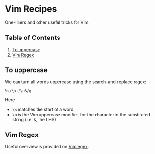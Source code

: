 # Vim Recipes
One-liners and other useful tricks for Vim.

<!--BEGIN TOC-->
## Table of Contents
1. [To uppercase](#0-To-uppercase)
2. [Vim Regex](#1-Vim-Regex)

<!--END TOC-->

## To uppercase <a name="0-To-uppercase"></a>
We can turn all words uppercase using the search-and-replace regex:
```
%s/\<./\u&/g
```
Here 
- `\<` matches the start of a word
- `\u` is the Vim uppercase modifier, for the character in the substituted string (i.e. `&`, the LHS)


## Vim Regex <a name="1-Vim-Regex"></a>
Useful overview is provided on [Vimregex](http://www.vimregex.com/).